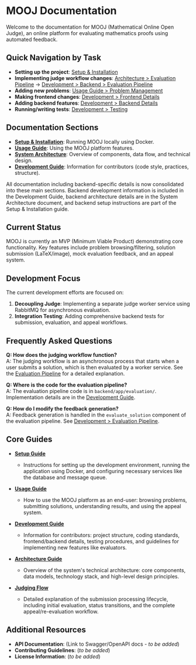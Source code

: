 # MOOJ Documentation

Welcome to the documentation for MOOJ (Mathematical Online Open Judge), an online platform for evaluating mathematics proofs using automated feedback.

## Quick Navigation by Task

- **Setting up the project**: [Setup & Installation](./setup.md)
- **Implementing judge workflow changes**: [Architecture > Evaluation Pipeline](./architecture.md#data-flow--evaluation-pipeline) → [Development > Backend > Evaluation Pipeline](./development.md#evaluation-pipeline)
- **Adding new problems**: [Usage Guide > Problem Management](./usage.md)
- **Making frontend changes**: [Development > Frontend Details](./development.md#frontend-details-react)
- **Adding backend features**: [Development > Backend Details](./development.md#backend-details-fastapi)
- **Running/writing tests**: [Development > Testing](./development.md#testing-backend---pytest)

## Documentation Sections

*   **[Setup & Installation](./setup.md)**: Running MOOJ locally using Docker.
*   **[Usage Guide](./usage.md)**: Using the MOOJ platform features.
*   **[System Architecture](./architecture.md)**: Overview of components, data flow, and technical design.
*   **[Development Guide](./development.md)**: Information for contributors (code style, practices, structure).

All documentation including backend-specific details is now consolidated into these main sections. Backend development information is included in the Development Guide, backend architecture details are in the System Architecture document, and backend setup instructions are part of the Setup & Installation guide.

## Current Status

MOOJ is currently an MVP (Minimum Viable Product) demonstrating core functionality. Key features include problem browsing/filtering, solution submission (LaTeX/image), mock evaluation feedback, and an appeal system.

## Development Focus

The current development efforts are focused on:

1.  **Decoupling Judge**: Implementing a separate judge worker service using RabbitMQ for asynchronous evaluation.
2.  **Integration Testing**: Adding comprehensive backend tests for submission, evaluation, and appeal workflows.

## Frequently Asked Questions

**Q: How does the judging workflow function?**  
A: The judging workflow is an asynchronous process that starts when a user submits a solution, which is then evaluated by a worker service. See the [Evaluation Pipeline](./architecture.md#data-flow--evaluation-pipeline) for a detailed explanation.

**Q: Where is the code for the evaluation pipeline?**  
A: The evaluation pipeline code is in `backend/app/evaluation/`. Implementation details are in the [Development Guide](./development.md#evaluation-pipeline).

**Q: How do I modify the feedback generation?**  
A: Feedback generation is handled in the `evaluate_solution` component of the evaluation pipeline. See [Development > Evaluation Pipeline](./development.md#evaluation-pipeline).

## Core Guides

*   **[Setup Guide](./setup.md)**
    *   Instructions for setting up the development environment, running the application using Docker, and configuring necessary services like the database and message queue.

*   **[Usage Guide](./usage.md)**
    *   How to use the MOOJ platform as an end-user: browsing problems, submitting solutions, understanding results, and using the appeal system.

*   **[Development Guide](./development.md)**
    *   Information for contributors: project structure, coding standards, frontend/backend details, testing procedures, and guidelines for implementing new features like evaluators.

*   **[Architecture Guide](./architecture.md)**
    *   Overview of the system's technical architecture: core components, data models, technology stack, and high-level design principles.

*   **[Judging Flow](./judging_flow.md)**
    *   Detailed explanation of the submission processing lifecycle, including initial evaluation, status transitions, and the complete appeal/re-evaluation workflow.

## Additional Resources

*   **API Documentation**: (Link to Swagger/OpenAPI docs - *to be added*)
*   **Contributing Guidelines**: (*to be added*)
*   **License Information**: (*to be added*) 